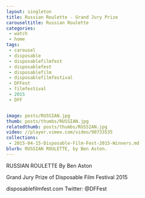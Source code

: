 ```yaml
---
layout: singleton
title: Russian Roulette - Grand Jury Prize
carouseltitle: Russian Roulette
categories:
 - watch
 - home
tags:
 - carousel
 - disposable
 - disposablefilmfest
 - disposablefest
 - disposablefilm
 - disposablefilmfestival
 - DFFest
 - filmfestival
 - 2015
 - DFF


image: posts/RUSSIAN.jpg
thumb: posts/thumbs/RUSSIAN.jpg
relatedthumb: posts/thumbs/RUSSIAN.jpg
video: //player.vimeo.com/video/90733535
collections:
 - 2015-04-15-Disposable-Film-Fest-2015-Winners.md
blurb: RUSSIAN ROULETTE, by Ben Aston.
---
```


RUSSIAN ROULETTE
By Ben Aston

Grand Jury Prize of Disposable Film Festival 2015

disposablefilmfest.com
Twitter: @DFFest
